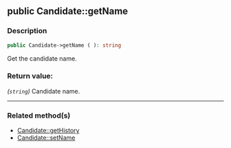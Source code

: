 ## public Candidate::getName

### Description    

```php
public Candidate->getName ( ): string
```

Get the candidate name.
    

### Return value:   

*(```string```)* Candidate name.


---------------------------------------

### Related method(s)      

* [Candidate::getHistory](../Candidate%20Class/public%20Candidate--getHistory.md)    
* [Candidate::setName](../Candidate%20Class/public%20Candidate--setName.md)    
